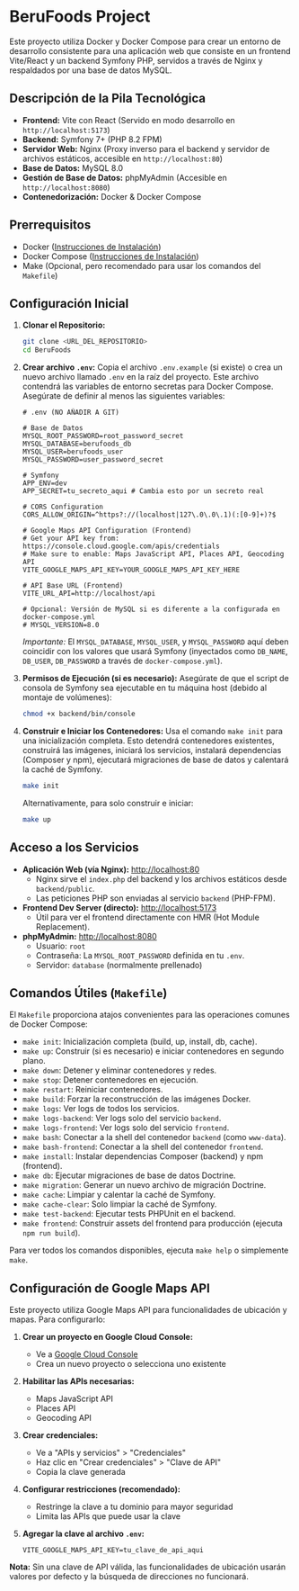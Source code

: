 # BeruFoods Project

Este proyecto utiliza Docker y Docker Compose para crear un entorno de desarrollo consistente para una aplicación web que consiste en un frontend Vite/React y un backend Symfony PHP, servidos a través de Nginx y respaldados por una base de datos MySQL.

## Descripción de la Pila Tecnológica

*   **Frontend:** Vite con React (Servido en modo desarrollo en `http://localhost:5173`)
*   **Backend:** Symfony 7+ (PHP 8.2 FPM)
*   **Servidor Web:** Nginx (Proxy inverso para el backend y servidor de archivos estáticos, accesible en `http://localhost:80`)
*   **Base de Datos:** MySQL 8.0
*   **Gestión de Base de Datos:** phpMyAdmin (Accesible en `http://localhost:8080`)
*   **Contenedorización:** Docker & Docker Compose

## Prerrequisitos

*   Docker ([Instrucciones de Instalación](https://docs.docker.com/engine/install/))
*   Docker Compose ([Instrucciones de Instalación](https://docs.docker.com/compose/install/))
*   Make (Opcional, pero recomendado para usar los comandos del `Makefile`)

## Configuración Inicial

1.  **Clonar el Repositorio:**
    ```bash
    git clone <URL_DEL_REPOSITORIO>
    cd BeruFoods
    ```

2.  **Crear archivo `.env`:**
    Copia el archivo `.env.example` (si existe) o crea un nuevo archivo llamado `.env` en la raíz del proyecto. Este archivo contendrá las variables de entorno secretas para Docker Compose. Asegúrate de definir al menos las siguientes variables:
    ```dotenv
    # .env (NO AÑADIR A GIT)

    # Base de Datos
    MYSQL_ROOT_PASSWORD=root_password_secret
    MYSQL_DATABASE=berufoods_db
    MYSQL_USER=berufoods_user
    MYSQL_PASSWORD=user_password_secret

    # Symfony
    APP_ENV=dev
    APP_SECRET=tu_secreto_aqui # Cambia esto por un secreto real

    # CORS Configuration
    CORS_ALLOW_ORIGIN=^https?://(localhost|127\.0\.0\.1)(:[0-9]+)?$

    # Google Maps API Configuration (Frontend)
    # Get your API key from: https://console.cloud.google.com/apis/credentials
    # Make sure to enable: Maps JavaScript API, Places API, Geocoding API
    VITE_GOOGLE_MAPS_API_KEY=YOUR_GOOGLE_MAPS_API_KEY_HERE

    # API Base URL (Frontend)
    VITE_URL_API=http://localhost/api

    # Opcional: Versión de MySQL si es diferente a la configurada en docker-compose.yml
    # MYSQL_VERSION=8.0
    ```
    *Importante:* El `MYSQL_DATABASE`, `MYSQL_USER`, y `MYSQL_PASSWORD` aquí deben coincidir con los valores que usará Symfony (inyectados como `DB_NAME`, `DB_USER`, `DB_PASSWORD` a través de `docker-compose.yml`).

3.  **Permisos de Ejecución (si es necesario):**
    Asegúrate de que el script de consola de Symfony sea ejecutable en tu máquina host (debido al montaje de volúmenes):
    ```bash
    chmod +x backend/bin/console
    ```

4.  **Construir e Iniciar los Contenedores:**
    Usa el comando `make init` para una inicialización completa. Esto detendrá contenedores existentes, construirá las imágenes, iniciará los servicios, instalará dependencias (Composer y npm), ejecutará migraciones de base de datos y calentará la caché de Symfony.
    ```bash
    make init
    ```
    Alternativamente, para solo construir e iniciar:
    ```bash
    make up
    ```

## Acceso a los Servicios

*   **Aplicación Web (vía Nginx):** [http://localhost:80](http://localhost:80)
    *   Nginx sirve el `index.php` del backend y los archivos estáticos desde `backend/public`.
    *   Las peticiones PHP son enviadas al servicio `backend` (PHP-FPM).
*   **Frontend Dev Server (directo):** [http://localhost:5173](http://localhost:5173)
    *   Útil para ver el frontend directamente con HMR (Hot Module Replacement).
*   **phpMyAdmin:** [http://localhost:8080](http://localhost:8080)
    *   Usuario: `root`
    *   Contraseña: La `MYSQL_ROOT_PASSWORD` definida en tu `.env`.
    *   Servidor: `database` (normalmente prellenado)

## Comandos Útiles (`Makefile`)

El `Makefile` proporciona atajos convenientes para las operaciones comunes de Docker Compose:

*   `make init`: Inicialización completa (build, up, install, db, cache).
*   `make up`: Construir (si es necesario) e iniciar contenedores en segundo plano.
*   `make down`: Detener y eliminar contenedores y redes.
*   `make stop`: Detener contenedores en ejecución.
*   `make restart`: Reiniciar contenedores.
*   `make build`: Forzar la reconstrucción de las imágenes Docker.
*   `make logs`: Ver logs de todos los servicios.
*   `make logs-backend`: Ver logs solo del servicio `backend`.
*   `make logs-frontend`: Ver logs solo del servicio `frontend`.
*   `make bash`: Conectar a la shell del contenedor `backend` (como `www-data`).
*   `make bash-frontend`: Conectar a la shell del contenedor `frontend`.
*   `make install`: Instalar dependencias Composer (backend) y npm (frontend).
*   `make db`: Ejecutar migraciones de base de datos Doctrine.
*   `make migration`: Generar un nuevo archivo de migración Doctrine.
*   `make cache`: Limpiar y calentar la caché de Symfony.
*   `make cache-clear`: Solo limpiar la caché de Symfony.
*   `make test-backend`: Ejecutar tests PHPUnit en el backend.
*   `make frontend`: Construir assets del frontend para producción (ejecuta `npm run build`).

Para ver todos los comandos disponibles, ejecuta `make help` o simplemente `make`.

## Configuración de Google Maps API

Este proyecto utiliza Google Maps API para funcionalidades de ubicación y mapas. Para configurarlo:

1. **Crear un proyecto en Google Cloud Console:**
   - Ve a [Google Cloud Console](https://console.cloud.google.com/)
   - Crea un nuevo proyecto o selecciona uno existente

2. **Habilitar las APIs necesarias:**
   - Maps JavaScript API
   - Places API
   - Geocoding API

3. **Crear credenciales:**
   - Ve a "APIs y servicios" > "Credenciales"
   - Haz clic en "Crear credenciales" > "Clave de API"
   - Copia la clave generada

4. **Configurar restricciones (recomendado):**
   - Restringe la clave a tu dominio para mayor seguridad
   - Limita las APIs que puede usar la clave

5. **Agregar la clave al archivo `.env`:**
   ```
   VITE_GOOGLE_MAPS_API_KEY=tu_clave_de_api_aqui
   ```

**Nota:** Sin una clave de API válida, las funcionalidades de ubicación usarán valores por defecto y la búsqueda de direcciones no funcionará.


